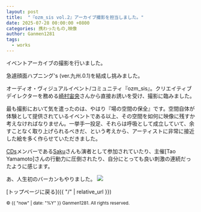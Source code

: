 ```yaml
---
layout: post
title:  "『ozm_sis vol.2』アーカイブ撮影を担当しました。"
date: 2025-07-28 00:00:00 +0800
categories: 携わったもの,映像
author: Ganmen1281
tags:
  - works
---
```

イベントアーカイブの撮影を行いました。

急遽顔面ハプニング's (ver.九州.0.1)を結成し挑みました。

オーディオ・ヴィジュアルイベント/コミュニティ『ozm_sis』。クリエイティブデイレクターを務める[崎村宙央]さんから直接お誘いを受け、撮影に臨みました。

最も撮影において気を遣ったのは、やはり『場の空間の保全』です。空間自体が体験として提供されているイベントである以上、その空間を如何に映像に残すか考えなければなりません。一挙手一投足、それらは呼吸として成立していて、余すことなく取り上げられるべきだ、という考えから、アーティストに非常に接近した絵を多く作らせていただきました。

[CDs]メンバーである[Saku]さんも演者として参加されていたり、主催[Tao Yamamoto]さんの行動力に圧倒されたり、自分にとっても良い刺激の連続だったように感じます。

あ、人生初のバーカンもやりました。
![]({{site.baseurl}}/assets/img/バーテン.jpg)

 [トップページに戻る]({{ "/" | relative_url }})

[原口沙輔]: https://x.com/sasuke_maschine
[羽坂]: https://x.com/castro_2034
[CDs]: http://cds-inter.net/
[Annie beatz]: https://x.com/Annie_beatz
[コブトリ]: https://x.com/mellorine062
[しんじさん]:https://x.com/Shinjisan_XD?ref_src=twsrc%5Egoogle%7Ctwcamp%5Eserp%7Ctwgr%5Eauthor
[葉]:https://x.com/yohdayo?ref_src=twsrc%5Egoogle%7Ctwcamp%5Eserp%7Ctwgr%5Eauthor
[崎村宙央]: https://www.soraosakimura.info/
[GALLERIA]: https://galleria.net/
[Ableton]: https://www.ableton.com/ja/
[Steinberg]: https://www.steinberg.net/ja/
[ツミキ]: https://x.com/_23ki_?lang=ja
[Saku]: https://x.com/sakuogt
[BMPCC4K]:https://www.blackmagicdesign.com/jp/products/blackmagicpocketcinemacamera/techspecs/W-CIN-12

[Gopro Hero11]: https://gopro.com/ja/jp/shop/cameras/hero11-black/CHDHX-111-master.html?srsltid=AfmBOopWZ_rga1FrAcFnoEUS-k9RSzLXA4XO0q1BUu6YuOaVNGcU4aVH

[ZV-e10]: https://www.sony.jp/ichigan/products/ZV-E10/?srsltid=AfmBOoqQk4jE4BXYQD27RKQleQDc7RtuHGnxvSEA4v4-ytuVgt_duoLh

[ATEM Mini Pro]: https://www.blackmagicdesign.com/jp/products/atemmini/techspecs/W-APS-14

[V-8HD]: https://proav.roland.com/jp/products/v-8hd/

<p><small>&copy; {{ "now" | date: "%Y" }} Ganmen1281. All rights reserved.</small></p>